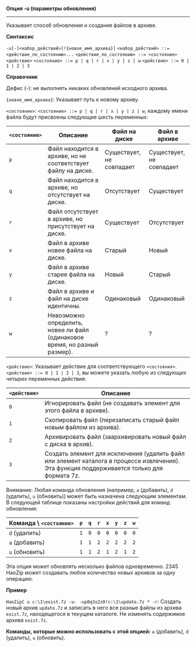 ﻿

**Опция -u (параметры обновления)**

--------------------------------------------------------------------------------

Указывает способ обновления и создания файлов в архиве.

**Синтаксис**

`-u[-]<набор_действий>[!{новое_имя_архива}]`
`<набор_действий> ::= <действие_по_состоянию>...`
`<действие_по_состоянию> ::= <состояние><действие>`
`<состояние> ::= p | q | r | x | y | z | w`
`<действие> ::= 0 | 1 | 2 | 3`

**Справочник**

Дефис (-): не выполнять никаких обновлений исходного архива.

`{новое_имя_архива}`: Указывает путь к новому архиву.

`<состояние>`: `<состояние> ::= p | q | r | x | y | z | w`, каждому имени файла будут присвоены следующие шесть переменных:

| `<состояние>` | Описание                                                                                                | Файл на диске         | Файл в архиве         |
|----------------|--------------------------------------------------------------------------------------------------------|---------------------|---------------------|
| `p`            | Файл находится в архиве, но не соответствует файлу на диске.                                             | Существует, не совпадает | Существует, не совпадает |
| `q`            | Файл находится в архиве, но отсутствует на диске.                                                     | Отсутствует          | Существует          |
| `r`            | Файл отсутствует в архиве, но присутствует на диске.                                                  | Существует          | Отсутствует          |
| `x`            | Файл в архиве новее файла на диске.                                                                      | Старый               | Новый              |
| `y`            | Файл в архиве старее файла на диске.                                                                      | Новый              | Старый               |
| `z`            | Файл в архиве и файл на диске идентичны.                                                                | Одинаковый           | Одинаковый           |
| `w`            | Невозможно определить, новее ли файл (одинаковое время, но разный размер).                                   | ?                    | ?                    |

`<действие>`: Указывает действие для соответствующего `<состояния>`. `<действие> ::= 0 | 1 | 2 | 3`, вы можете указать любую из следующих четырех переменных действия:

| `<действие>` | Описание                                                                                                                                                                                                                                                                           |
|----------------|------------------------------------------------------------------------------------------------------------------------------------------------------------------------------------------------------------------------------------------------------------------------------------|
| `0`            | Игнорировать файл (не создавать элемент для этого файла в архиве).                                                                                                                                                                                                                  |
| `1`            | Скопировать файл (перезаписать старый файл новым файлом из архива).                                                                                                                                                                                                                  |
| `2`            | Архивировать файл (заархивировать новый файл с диска в архив).                                                                                                                                                                                                                        |
| `3`            | Создать элемент для исключения (удалить файл или элемент каталога в процессе извлечения). Эта функция поддерживается только для формата 7z.                                                                                                                                   |

Внимание: Любая команда обновления (например, `a` (добавить), `d` (удалить), `u` (обновить)) может быть назначена следующим элементам. В следующей таблице показаны настройки действий для команд обновления:

| Команда \\ `<состояние>` | `p` | `q` | `r` | `x` | `y` | `z` | `w` |
|-----------------------------|-----|-----|-----|-----|-----|-----|-----|
| `d` (удалить)              | `1` | `0` | `0` | `0` | `0` | `0` | `0` |
| `a` (добавить)             | `1` | `1` | `2` | `2` | `2` | `2` | `2` |
| `u` (обновить)             | `1` | `1` | `2` | `1` | `2` | `1` | `2` |

Эта опция может обновлять несколько файлов одновременно. 2345 HaoZip может создавать любое количество новых архивов за одну операцию.

**Пример**

`HaoZipC u c:\1\exist.7z -u- -up0q3x2z0!c:\1\update.7z * -r`: Создать новый архив `update.7z` и записать в него все разные файлы из архива `exist.7z`, находящегося в текущем каталоге. Не изменять содержимое архива `exist.7z`.

**Команды, которые можно использовать с этой опцией:** `a` (добавить), `d` (удалить), `u` (обновить).
